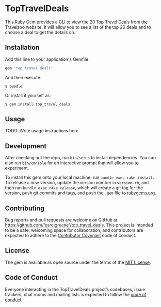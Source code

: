 # TopTravelDeals

This Ruby Gem provides a CLI to view the 20 Top Travel Deals from the Travelzoo website. It will allow you to see a list of the top 20 deals and to choose a deal to get the details on.



## Installation

Add this line to your application's Gemfile:

```ruby
gem 'top_travel_deals'
```

And then execute:

    $ bundle

Or install it yourself as:

    $ gem install top_travel_deals

## Usage

TODO: Write usage instructions here

## Development

After checking out the repo, run `bin/setup` to install dependencies. You can also run `bin/console` for an interactive prompt that will allow you to experiment.

To install this gem onto your local machine, run `bundle exec rake install`. To release a new version, update the version number in `version.rb`, and then run `bundle exec rake release`, which will create a git tag for the version, push git commits and tags, and push the `.gem` file to [rubygems.org](https://rubygems.org).

## Contributing

Bug reports and pull requests are welcome on GitHub at https://github.com/'carolgreene'/top_travel_deals. This project is intended to be a safe, welcoming space for collaboration, and contributors are expected to adhere to the [Contributor Covenant](http://contributor-covenant.org) code of conduct.

## License

The gem is available as open source under the terms of the [MIT License](https://opensource.org/licenses/MIT).

## Code of Conduct

Everyone interacting in the TopTravelDeals project’s codebases, issue trackers, chat rooms and mailing lists is expected to follow the [code of conduct](https://github.com/'carolgreene'/top_travel_deals/blob/master/CODE_OF_CONDUCT.md).
